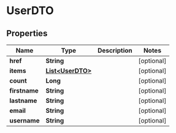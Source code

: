 # UserDTO

## Properties
Name | Type | Description | Notes
------------ | ------------- | ------------- | -------------
**href** | **String** |  |  [optional]
**items** | [**List&lt;UserDTO&gt;**](UserDTO.md) |  |  [optional]
**count** | **Long** |  |  [optional]
**firstname** | **String** |  |  [optional]
**lastname** | **String** |  |  [optional]
**email** | **String** |  |  [optional]
**username** | **String** |  |  [optional]
